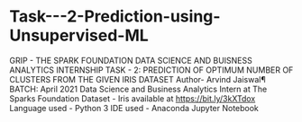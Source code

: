 # Task---2-Prediction-using-Unsupervised-ML

GRIP - THE SPARK FOUNDATION
DATA SCIENCE AND BUISNESS ANALYTICS INTERNSHIP
TASK - 2: PREDICTION OF OPTIMUM NUMBER OF CLUSTERS FROM THE GIVEN IRIS DATASET
Author- Arvind Jaiswal¶
BATCH: April 2021
Data Science and Business Analytics Intern at The Sparks Foundation
Dataset - Iris available at https://bit.ly/3kXTdox
Language used - Python 3
IDE used - Anaconda Jupyter Notebook
